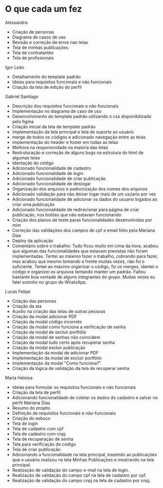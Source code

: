 # O que cada um fez

Alessandra
- Criação de personas
- Diagrama de casos de uso
- Revisão e correção de erros nas telas
- Tela de minhas publicações
- Tela de contratantes 
- Tela de profissionais 

Igor Leão
- Detalhamento do template padrão 
- Ideias para requisitos funcionais e não funcionais
- Criação da tela de edição do perfil 

Gabriel Santiago
- Descrição dos requisitos funcionais e não funcionais
- Implementação no diagrama de caso de uso
- Desenvolvimento do template padrão utilizando o css disponibilizado pelo figma
- Criação inicial da tela de template padrão
- Implementação da tela principal e tela de suporte ao usuário 
- merge de todos os códigos e adicionado navegação entre as telas
- implementação do header e footer em todas as telas
- Melhora na responsividade na maioria das telas
- Restruturação e correção de alguns bugs na estrutura do html de algumas telas
- Identação do código
- Adicionado funcionalidade de cadastro
- Adicionado funcionalidade de login
- Adicionado funcionalidade de criar publicação 
- Adicionado funcionalidade de deslogar
- Organização dos arquivos e padronização dos nomes dos arquivos
- Adicionado validação para não deixar logar mais de um usúario por vez
- Adicionado funcionalidade de adicionar os dados do usuario logados ao criar uma publicação
- Adicionado funcionalidade de redirecionar para página de criar publicação, nos botões que não estavam funcionando
- Criação dos planos de teste paras funcionalidades desenvolvidas por mim
- Correção das validações dos campos de cpf e email feito pela Mariana Dias 
- Deploy da aplicação
- Comentário sobre o trabalho: Tudo ficou muito em cima da hora, acabou que algumas das funcionalidades que estavam previstas não foram implementadas. Tentei ao máximo fazer o trabalho, cobrando para fazer, mas acabou que mesmo tomando a frente muitas vezes, não foi o suficiente. Tentei ao máximo organizar o código, fiz os merges, identei o código e organizei os arquivos tentando manter um padrão. Faltou bastante boa vontade de alguns integrantes do grupo. Muitas vezes eu falei sozinho no grupo do WhatsApp. 

Lucas Felipe
- Criação das personas 
- Criação da ata
- Auxílio na criação das telas de outras pessoas 
- Criação da modal adicionar PDF  
- Criação da modal código incorreto
- Criação da modal como funciona a verificação de senha
- Criação da modal de excluir portfólio 
- Criação da modal de senhas não coincidem 
- Criação da modal tudo certo após recuperar senha
- Criação da modal excluir publicação
- Implementação da modal de adicionar PDF
- Implementação da modal de excluir portfólio
- Implementação da modal "Como funciona?"
- Criação da lógica de validação da tela de recuperar senha

Maria Heloisa
- Ideias para formular os requisitos funcionais e não funcionais
- Criação da tela de perfil
- Adicionando funcionalidade de coletar os dados do cadastro e salvar no perfil
Mariana Dias
- Resumo do projeto
- Definição de requisitos funcionais e não-funcionais
- Criação do esboço
- Tela de login
- Tela de cadastro com cpf
- Tela de cadastro com cnpj
- Tela de recuperação de senha
- Tela para verificação do código 
- Tela de criar publicação
- Adicionando a funcionalidade na tela principal, trazendo as publicações que o usuário realizou na tela Minhas Publicações e mostrando na tela principal.
- Realização de validação do campo e-mail na tela de login.
- Realização de validação do campo cpf  na tela de cadastro por cpf.
- Realização de validação do campo cnpj na tela de cadastro por cnpj.


